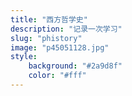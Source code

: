 ```yaml
---
title: "西方哲学史"
description: "记录一次学习"
slug: "phistory"
image: "p45051128.jpg"
style:
    background: "#2a9d8f"
    color: "#fff"
---
```

